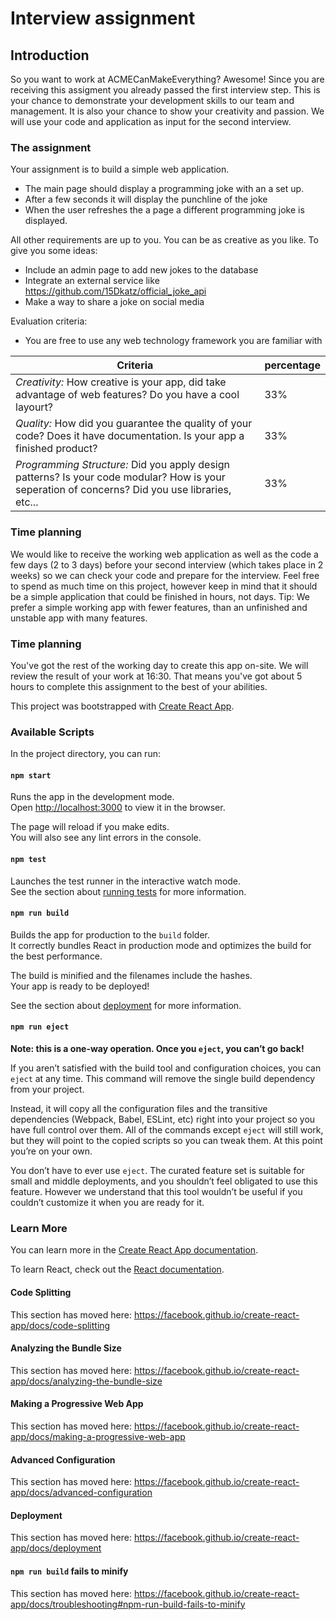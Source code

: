 # Interview assignment 

## Introduction

So you want to work at ACMECanMakeEverything? Awesome! Since you are receiving this assigment you already passed the first interview step. This is your chance to demonstrate your development skills to our team and management. It is also your chance to show your creativity and passion. We will use your code and application as input for the second interview. 

### The assignment

Your assignment is to build a simple web application.

- The main page should display a programming joke with an a set up.
- After a few seconds it will display the punchline of the joke
- When the user refreshes the a page a different programming joke is displayed.

All other requirements are up to you. You can be as creative as you like. To give you some ideas:

- Include an admin page to add new jokes to the database
- Integrate an external service like https://github.com/15Dkatz/official_joke_api
- Make a way to share a joke on social media

Evaluation criteria:

- You are free to use any web technology framework you are familiar with

|Criteria                               | percentage|
|---------------------------------------|-----------|
|*Creativity:* How creative is your app, did take advantage of web features? Do you have a cool layourt?| 33%|
|*Quality:* How did you guarantee the quality of your code? Does it have documentation. Is your app a finished product?| 33% |
| *Programming Structure:* Did you apply design patterns? Is your code modular? How is your seperation of concerns? Did you use libraries, etc... | 33% |

### Time planning

We would like to receive the working web application as well as the code a few days (2 to 3 days) before your second interview (which takes place in 2 weeks) so we can check your code and prepare for the interview. Feel free to spend as much time on this project, however keep in mind that it should be a simple application that could be finished in hours, not days. Tip: We prefer a simple working app with fewer features, than an unfinished and unstable app with many features.

### Time planning

You've got the rest of the working day to create this app on-site. We will review the result of your work at 16:30. That means you've got about 5 hours to complete this assignment to the best of your abilities. 

This project was bootstrapped with [Create React App](https://github.com/facebook/create-react-app).

### Available Scripts

In the project directory, you can run:

#### `npm start`

Runs the app in the development mode.<br>
Open [http://localhost:3000](http://localhost:3000) to view it in the browser.

The page will reload if you make edits.<br>
You will also see any lint errors in the console.

#### `npm test`

Launches the test runner in the interactive watch mode.<br>
See the section about [running tests](https://facebook.github.io/create-react-app/docs/running-tests) for more information.

#### `npm run build`

Builds the app for production to the `build` folder.<br>
It correctly bundles React in production mode and optimizes the build for the best performance.

The build is minified and the filenames include the hashes.<br>
Your app is ready to be deployed!

See the section about [deployment](https://facebook.github.io/create-react-app/docs/deployment) for more information.

#### `npm run eject`

**Note: this is a one-way operation. Once you `eject`, you can’t go back!**

If you aren’t satisfied with the build tool and configuration choices, you can `eject` at any time. This command will remove the single build dependency from your project.

Instead, it will copy all the configuration files and the transitive dependencies (Webpack, Babel, ESLint, etc) right into your project so you have full control over them. All of the commands except `eject` will still work, but they will point to the copied scripts so you can tweak them. At this point you’re on your own.

You don’t have to ever use `eject`. The curated feature set is suitable for small and middle deployments, and you shouldn’t feel obligated to use this feature. However we understand that this tool wouldn’t be useful if you couldn’t customize it when you are ready for it.

### Learn More

You can learn more in the [Create React App documentation](https://facebook.github.io/create-react-app/docs/getting-started).

To learn React, check out the [React documentation](https://reactjs.org/).

#### Code Splitting

This section has moved here: https://facebook.github.io/create-react-app/docs/code-splitting

#### Analyzing the Bundle Size

This section has moved here: https://facebook.github.io/create-react-app/docs/analyzing-the-bundle-size

#### Making a Progressive Web App

This section has moved here: https://facebook.github.io/create-react-app/docs/making-a-progressive-web-app

#### Advanced Configuration

This section has moved here: https://facebook.github.io/create-react-app/docs/advanced-configuration

#### Deployment

This section has moved here: https://facebook.github.io/create-react-app/docs/deployment

#### `npm run build` fails to minify

This section has moved here: https://facebook.github.io/create-react-app/docs/troubleshooting#npm-run-build-fails-to-minify
